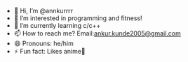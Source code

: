 - 👋 Hi, I’m @annkurrrr
- 👀 I’m interested in programming and fitness!
- 🌱 I’m currently learning c/c++
- 📫 How to reach me? Email:ankur.kunde2005@gmail.com
- 😄 Pronouns: he/him
- ⚡ Fun fact: Likes anime👺

<!---
annkurrrr/annkurrrr is a ✨ special ✨ repository because its `README.md` (this file) appears on your GitHub profile.
You can click the Preview link to take a look at your changes.
--->

